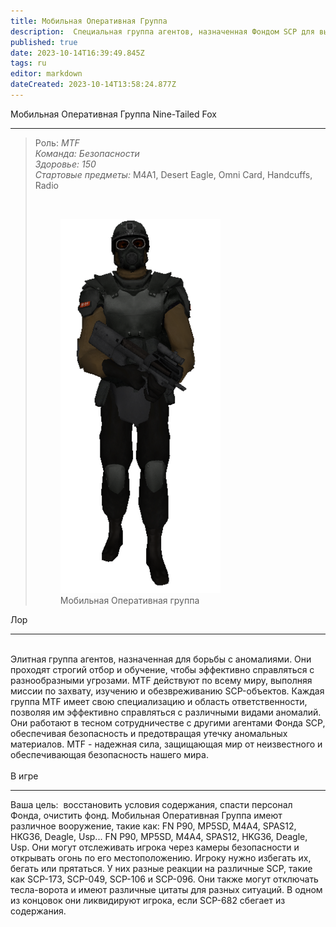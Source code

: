 ```yaml
---
title: Мобильная Оперативная Группа
description:  Cпециальная группа агентов, назначенная Фондом SCP для выполнения различных операций.
published: true
date: 2023-10-14T16:39:49.845Z
tags: ru
editor: markdown
dateCreated: 2023-10-14T13:58:24.877Z
---
```


<p><span class="text-huge">Мобильная Оперативная Группа Nine-Tailed Fox</span></p>
<hr>
<blockquote>
  <p>Роль: <i>MTF</i><br><i>Команда: Безопасности</i><br><i>Здоровье: 150</i><br><i>Стартовые предметы: </i>M4A1, Desert Eagle, Omni Card, Handcuffs, Radio</p>
  <p>&nbsp;</p>
  <figure class="image image-style-align-left"><img src="/images/r_(5).png">
    <figcaption>Мобильная Оперативная группа</figcaption>
  </figure>
</blockquote>
<p><span class="text-big">Лор</span></p>
<hr>
<p><br>Элитная группа агентов, назначенная для борьбы с аномалиями. Они проходят строгий отбор и обучение, чтобы эффективно справляться с разнообразными угрозами. MTF действуют по всему миру, выполняя миссии по захвату, изучению и обезвреживанию SCP-объектов. Каждая группа MTF имеет свою специализацию и область ответственности, позволяя им эффективно справляться с различными видами аномалий. Они работают в тесном сотрудничестве с другими агентами Фонда SCP, обеспечивая безопасность и предотвращая утечку аномальных материалов. MTF - надежная сила, защищающая мир от неизвестного и обеспечивающая безопасность нашего мира.<br><br><span class="text-big">В игре</span></p>
<hr>
<p>Ваша цель: &nbsp;восстановить условия содержания, спасти персонал Фонда, очистить фонд. Мобильная Оперативная Группа имеют различное вооружение, такие как: FN P90, MP5SD, M4A4, SPAS12, HKG36, Deagle, Usp... FN P90, MP5SD, M4A4, SPAS12, HKG36, Deagle, Usp. Они могут отслеживать игрока через камеры безопасности и открывать огонь по его местоположению. Игроку нужно избегать их, бегать или прятаться. У них разные реакции на различные SCP, такие как SCP-173, SCP-049, SCP-106 и SCP-096. Они также могут отключать тесла-ворота и имеют различные цитаты для разных ситуаций. В одном из концовок они ликвидируют игрока, если SCP-682 сбегает из содержания.</p>
